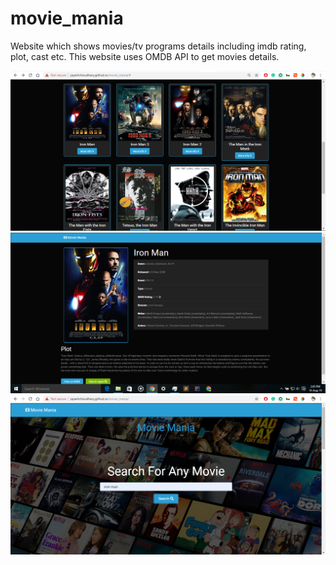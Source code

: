 # movie_mania
Website which shows movies/tv programs details including imdb rating, plot, cast etc. This website uses OMDB API to get movies details.

![alt text](https://github.com/jayeshchoudhary/movie_mania/blob/master/search.PNG)
![alt text](https://github.com/jayeshchoudhary/movie_mania/blob/master/movies.PNG)
![alt text](https://github.com/jayeshchoudhary/movie_mania/blob/master/Capture.PNG)
